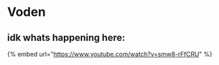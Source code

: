 # Voden

## idk whats happening here:

{% embed url="https://www.youtube.com/watch?v=smw8-rFfCRU" %}

